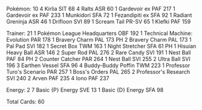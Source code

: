 Pokémon: 10
4 Kirlia SIT 68
4 Ralts ASR 60
1 Gardevoir ex PAF 217
1 Gardevoir ex PAF 233
1 Munkidori SFA 72
1 Fezandipiti ex SFA 92
1 Radiant Greninja ASR 46
1 Drifloon SVI 89
1 Scream Tail PR-SV 65
1 Klefki PAF 159

Trainer: 21
1 Pokémon League Headquarters OBF 192
1 Technical Machine: Evolution PAR 178
1 Bravery Charm PAL 173 PH
2 Bravery Charm PAL 173
1 Pal Pad SVI 182
1 Secret Box TWM 163
1 Night Stretcher SFA 61 PH
1 Hisuian Heavy Ball ASR 146
2 Super Rod PAL 276
2 Rare Candy SVI 191
1 Nest Ball PAF 84 PH
2 Counter Catcher PAR 264
1 Nest Ball SVI 255
2 Ultra Ball SVI 196
3 Earthen Vessel SFA 96
4 Buddy-Buddy Poffin TWM 223
1 Professor Turo's Scenario PAR 257
1 Boss's Orders PAL 265
2 Professor's Research SVI 240
2 Arven PAF 235
4 Iono PAF 237

Energy: 2
7 Basic {P} Energy SVE 13
1 Basic {D} Energy SFA 98

Total Cards: 60
